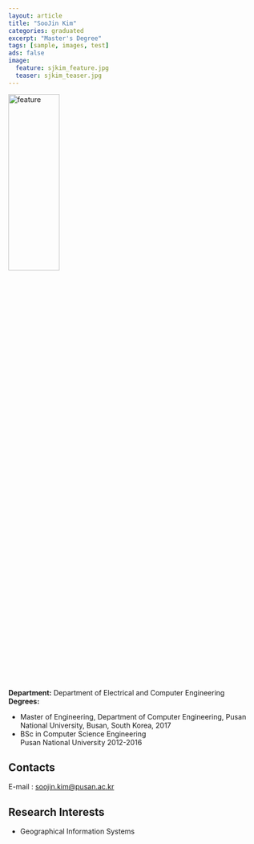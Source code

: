 ```yaml
---
layout: article
title: "SooJin Kim"
categories: graduated
excerpt: "Master's Degree"
tags: [sample, images, test]
ads: false
image:
  feature: sjkim_feature.jpg
  teaser: sjkim_teaser.jpg
---
```


<div><img style="width: 45%; height: 30%" src="{{ site.baseurl }}/images/{{ page.image.feature }}" alt="feature" ></div>

**Department:** Department of Electrical and Computer Engineering <br/>
**Degrees:** <br/>
* Master of Engineering, Department of Computer Engineering, Pusan National University, Busan, South Korea, 2017
* BSc in Computer Science Engineering <br/>
Pusan National University 2012-2016

## Contacts

E-mail : soojin.kim@pusan.ac.kr <br/>

## Research Interests

* Geographical Information Systems
